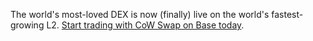 The world's most-loved DEX is now (finally) live on the world's fastest-growing L2. [Start trading with CoW Swap on Base today](https://barn.cow.fi/#/8453/swap/WETH).
